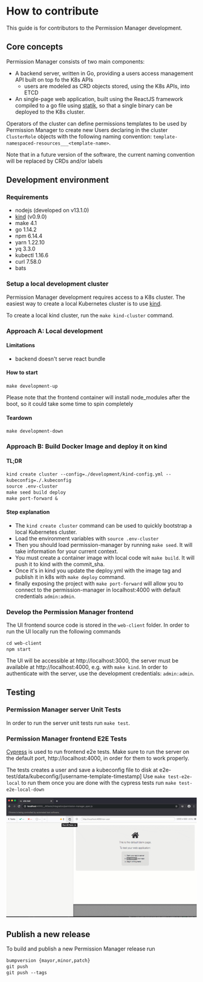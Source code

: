 # How to contribute

This guide is for contributors to the Permission Manager development.

## Core concepts

Permission Manager consists of two main components:

- A backend server, written in Go, providing a users access management API built on top fo the K8s APIs
  - users are modeled as CRD objects stored, using the K8s APIs, into ETCD
- An single-page web application, built using the ReactJS framework compiled to a go file using
  [statik](https://github.com/rakyll/statik), so that a single binary can be deployed to the K8s cluster.

Operators of the cluster can define permissions templates to be used by Permission Manager to create new Users
declaring in the cluster `ClusterRole` objects with the following naming convention:
`template-namespaced-resources___<template-name>`.

Note that in a future version of the software, the current naming convention will be replaced by CRDs and/or labels

## Development environment

### Requirements

- nodejs (developed on v13.1.0)
- [kind](https://github.com/kubernetes-sigs/kind) (v0.9.0)
- make 4.1
- go 1.14.2
- npm 6.14.4
- yarn 1.22.10
- yq 3.3.0
- kubectl 1.16.6
- curl 7.58.0
- bats


### Setup a local development cluster

Permission Manager development requires access to a K8s cluster.
The easiest way to create a local Kubernetes cluster is to use [kind](https://github.com/kubernetes-sigs/kind).

To create a local kind cluster, run the `make kind-cluster` command. 

### Approach A: Local development

#### Limitations

- backend doesn't serve react bundle

#### How to start

```shell script
make development-up
```

Please note that the frontend container will install node_modules after the boot, so it could take some time to spin completely

#### Teardown

```shell script
make development-down
```

### Approach B: Build Docker Image and deploy it on kind
 
#### TL;DR
```
kind create cluster --config=./development/kind-config.yml --kubeconfig=./.kubeconfig
source .env-cluster
make seed build deploy 
make port-forward &
```
#### Step explanation

- The `kind create cluster` command can be used to quickly bootstrap a local Kubernetes cluster.
- Load the environment variables with `source .env-cluster`
- Then you should load permission-manager by running `make seed`. It will take information for your current context.
- You must create a container image with local code wit `make build`. It will push it to kind with the commit_sha.
- Once it's in kind you update the deploy.yml with the image tag and publish it in k8s with `make deploy` command.
- finally exposing the project with `make port-forward` will allow you to connect to the permission-manager 
  in localhost:4000 with default credentials `admin:admin`.

### Develop the Permission Manager frontend

The UI frontend source code is stored in the `web-client` folder.
In order to run the UI locally run the following commands

```
cd web-client
npm start
```

The UI will be accessible at http://localhost:3000, the server must be available at http://localhost:4000, e.g. with `make kind`.
In order to authenticate with the server, use the development credentials: `admin:admin`.

## Testing

### Permission Manager server Unit Tests

In order to run the server unit tests run `make test`.

### Permission Manager frontend E2E Tests

[Cypress](https://cypress.io) is used to run frontend e2e tests.
Make sure to run the server on the default port, http://localhost:4000, in order for them to work properly.

The tests creates a user and save a kubeconfig file to disk at e2e-test/data/kubeconfig/[username-template-timestamp]
Use `make test-e2e-local` to run them once you are done with the cypress tests run `make test-e2e-local-down`

![e2e](./assets/e2e.gif)

## Publish a new release

To build and publish a new Permission Manager release run

```
bumpversion {mayor,minor,patch}
git push 
git push --tags
```
